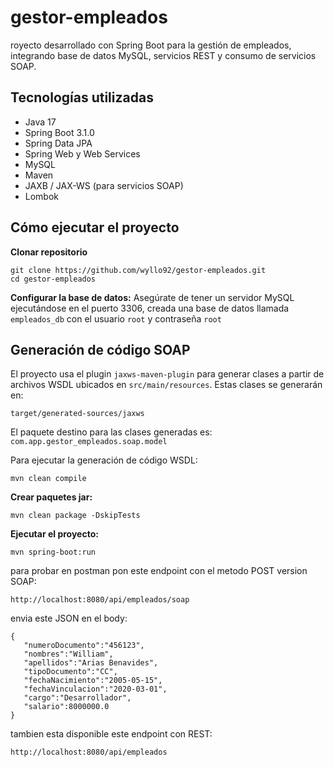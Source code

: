 # gestor-empleados
royecto desarrollado con Spring Boot para la gestión de empleados, integrando base de datos MySQL, servicios REST y consumo de servicios SOAP.


## Tecnologías utilizadas

- Java 17
- Spring Boot 3.1.0
- Spring Data JPA
- Spring Web y Web Services
- MySQL
- Maven
- JAXB / JAX-WS (para servicios SOAP)
- Lombok


## Cómo ejecutar el proyecto

**Clonar repositorio**
```
git clone https://github.com/wyllo92/gestor-empleados.git
cd gestor-empleados
```

**Configurar la base de datos:**
Asegúrate de tener un servidor MySQL ejecutándose en el puerto 3306, creada una base de datos llamada `empleados_db` con el usuario `root` y contraseña `root`


## Generación de código SOAP

El proyecto usa el plugin `jaxws-maven-plugin` para generar clases a partir de archivos WSDL ubicados en `src/main/resources`. Estas clases se generarán en:

```
target/generated-sources/jaxws
```

El paquete destino para las clases generadas es:  
`com.app.gestor_empleados.soap.model`

Para ejecutar la generación de código WSDL:

```
mvn clean compile
```

**Crear paquetes jar:**
```
mvn clean package -DskipTests
```

**Ejecutar el proyecto:**

```
mvn spring-boot:run
```

para probar en postman 
pon este endpoint con el metodo POST version SOAP:
```
http://localhost:8080/api/empleados/soap
```

envia este JSON en el body:
```
{
   "numeroDocumento":"456123",
   "nombres":"William",
   "apellidos":"Arias Benavides",
   "tipoDocumento":"CC",
   "fechaNacimiento":"2005-05-15",
   "fechaVinculacion":"2020-03-01",
   "cargo":"Desarrollador",
   "salario":8000000.0
}
```

tambien esta disponible este endpoint con REST:
```
http://localhost:8080/api/empleados
```
